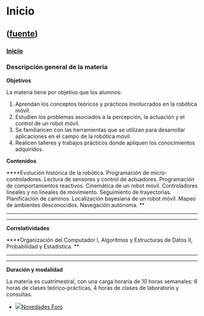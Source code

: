 # Inicio
([fuente](https://campus.exactas.uba.ar/course/view.php?id=1028))
---
### [Inicio](https://campus.exactas.uba.ar/course/view.php?id=1028&section=0)

### Descripción general de la materia

**Objetivos**

La materia tiene por objetivo que los alumnos:

  1. Aprendan los conceptos teóricos y prácticos involucrados en la robótica móvil. 
  2. Estudien los problemas asociados a la percepción, la actuación y el control de un robot móvil. 
  3. Se familiaricen con las herramientas que se utilizan para desarrollar aplicaciones en el campo de la robótica móvil. 
  4. Realicen talleres y trabajos prácticos donde apliquen los conocimientos adquiridos. 

**Contenidos**

****Evolución histórica de la robótica. Programación de micro-controladores.
Lectura de sensores y control de actuadores. Programación de comportamientos
reactivos. Cinemática de un robot móvil. Controladores lineales y no lineales
de movimiento. Seguimiento de trayectorias. Planificación de caminos.
Localización bayesiana de un robot móvil. Mapeo de ambientes desconocidos.
Navegación autónoma. **  
** ****

****

**Correlatividades**

****Organización del Computador I, Algoritmos y Estructuras de Datos II,
Probabilidad y Estadística. **  
** ****

****

**Duración y modalidad**

La materia es cuatrimestral, con una carga horaria de 10 horas semanales: 6
horas de clases teórico-prácticas, 4 horas de clases de laboratorio y
consultas.

  - [![ ](https://campus.exactas.uba.ar/theme/image.php/aardvark/forum/1524598950/icon)Novedades Foro](https://campus.exactas.uba.ar/mod/forum/view.php?id=53786)


